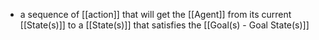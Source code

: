 - a sequence of [[action]] that will get the [[Agent]] from its current [[State(s)]] to a [[State(s)]] that satisfies the [[Goal(s) - Goal State(s)]]